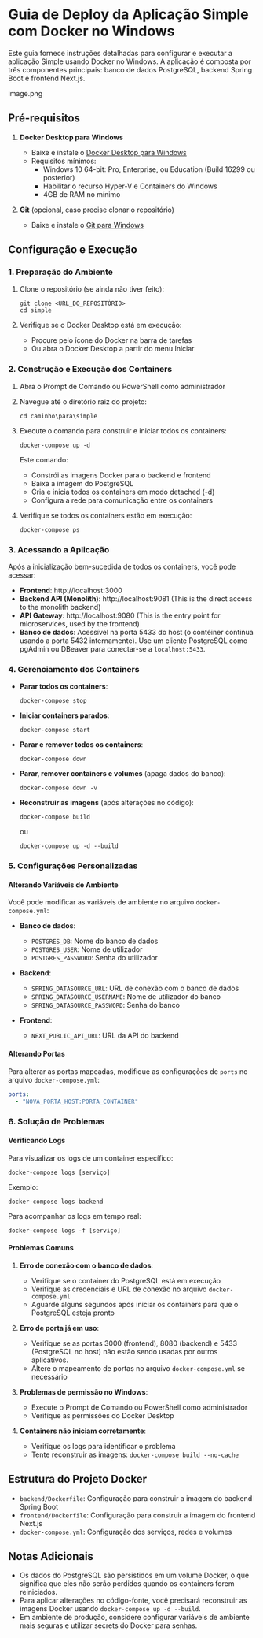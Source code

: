 # Guia de Deploy da Aplicação Simple com Docker no Windows

Este guia fornece instruções detalhadas para configurar e executar a aplicação Simple usando Docker no Windows. A aplicação é composta por três componentes principais: banco de dados PostgreSQL, backend Spring Boot e frontend Next.js.

image.png

## Pré-requisitos

1. **Docker Desktop para Windows**
   - Baixe e instale o [Docker Desktop para Windows](https://www.docker.com/products/docker-desktop)
   - Requisitos mínimos:
     - Windows 10 64-bit: Pro, Enterprise, ou Education (Build 16299 ou posterior)
     - Habilitar o recurso Hyper-V e Containers do Windows
     - 4GB de RAM no mínimo

2. **Git** (opcional, caso precise clonar o repositório)
   - Baixe e instale o [Git para Windows](https://git-scm.com/download/win)

## Configuração e Execução

### 1. Preparação do Ambiente

1. Clone o repositório (se ainda não tiver feito):
   ```
   git clone <URL_DO_REPOSITÓRIO>
   cd simple
   ```

2. Verifique se o Docker Desktop está em execução:
   - Procure pelo ícone do Docker na barra de tarefas
   - Ou abra o Docker Desktop a partir do menu Iniciar

### 2. Construção e Execução dos Containers

1. Abra o Prompt de Comando ou PowerShell como administrador

2. Navegue até o diretório raiz do projeto:
   ```
   cd caminho\para\simple
   ```

3. Execute o comando para construir e iniciar todos os containers:
   ```
   docker-compose up -d
   ```
   
   Este comando:
   - Constrói as imagens Docker para o backend e frontend
   - Baixa a imagem do PostgreSQL
   - Cria e inicia todos os containers em modo detached (-d)
   - Configura a rede para comunicação entre os containers

4. Verifique se todos os containers estão em execução:
   ```
   docker-compose ps
   ```

### 3. Acessando a Aplicação

Após a inicialização bem-sucedida de todos os containers, você pode acessar:

- **Frontend**: http://localhost:3000
- **Backend API (Monolith)**: http://localhost:9081 (This is the direct access to the monolith backend)
- **API Gateway**: http://localhost:9080 (This is the entry point for microservices, used by the frontend)
- **Banco de dados**: Acessível na porta 5433 do host (o contêiner continua usando a porta 5432 internamente). Use um cliente PostgreSQL como pgAdmin ou DBeaver para conectar-se a `localhost:5433`.

### 4. Gerenciamento dos Containers

- **Parar todos os containers**:
  ```
  docker-compose stop
  ```

- **Iniciar containers parados**:
  ```
  docker-compose start
  ```

- **Parar e remover todos os containers**:
  ```
  docker-compose down
  ```

- **Parar, remover containers e volumes** (apaga dados do banco):
  ```
  docker-compose down -v
  ```

- **Reconstruir as imagens** (após alterações no código):
  ```
  docker-compose build
  ```
  ou
  ```
  docker-compose up -d --build
  ```

### 5. Configurações Personalizadas

#### Alterando Variáveis de Ambiente

Você pode modificar as variáveis de ambiente no arquivo `docker-compose.yml`:

- **Banco de dados**:
  - `POSTGRES_DB`: Nome do banco de dados
  - `POSTGRES_USER`: Nome de utilizador
  - `POSTGRES_PASSWORD`: Senha do utilizador

- **Backend**:
  - `SPRING_DATASOURCE_URL`: URL de conexão com o banco de dados
  - `SPRING_DATASOURCE_USERNAME`: Nome de utilizador do banco
  - `SPRING_DATASOURCE_PASSWORD`: Senha do banco

- **Frontend**:
  - `NEXT_PUBLIC_API_URL`: URL da API do backend

#### Alterando Portas

Para alterar as portas mapeadas, modifique as configurações de `ports` no arquivo `docker-compose.yml`:

```yaml
ports:
  - "NOVA_PORTA_HOST:PORTA_CONTAINER"
```

### 6. Solução de Problemas

#### Verificando Logs

Para visualizar os logs de um container específico:
```
docker-compose logs [serviço]
```

Exemplo:
```
docker-compose logs backend
```

Para acompanhar os logs em tempo real:
```
docker-compose logs -f [serviço]
```

#### Problemas Comuns

1. **Erro de conexão com o banco de dados**:
   - Verifique se o container do PostgreSQL está em execução
   - Verifique as credenciais e URL de conexão no arquivo `docker-compose.yml`
   - Aguarde alguns segundos após iniciar os containers para que o PostgreSQL esteja pronto

2. **Erro de porta já em uso**:
   - Verifique se as portas 3000 (frontend), 8080 (backend) e 5433 (PostgreSQL no host) não estão sendo usadas por outros aplicativos.
   - Altere o mapeamento de portas no arquivo `docker-compose.yml` se necessário

3. **Problemas de permissão no Windows**:
   - Execute o Prompt de Comando ou PowerShell como administrador
   - Verifique as permissões do Docker Desktop

4. **Containers não iniciam corretamente**:
   - Verifique os logs para identificar o problema
   - Tente reconstruir as imagens: `docker-compose build --no-cache`

## Estrutura do Projeto Docker

- `backend/Dockerfile`: Configuração para construir a imagem do backend Spring Boot
- `frontend/Dockerfile`: Configuração para construir a imagem do frontend Next.js
- `docker-compose.yml`: Configuração dos serviços, redes e volumes

## Notas Adicionais

- Os dados do PostgreSQL são persistidos em um volume Docker, o que significa que eles não serão perdidos quando os containers forem reiniciados.
- Para aplicar alterações no código-fonte, você precisará reconstruir as imagens Docker usando `docker-compose up -d --build`.
- Em ambiente de produção, considere configurar variáveis de ambiente mais seguras e utilizar secrets do Docker para senhas.


